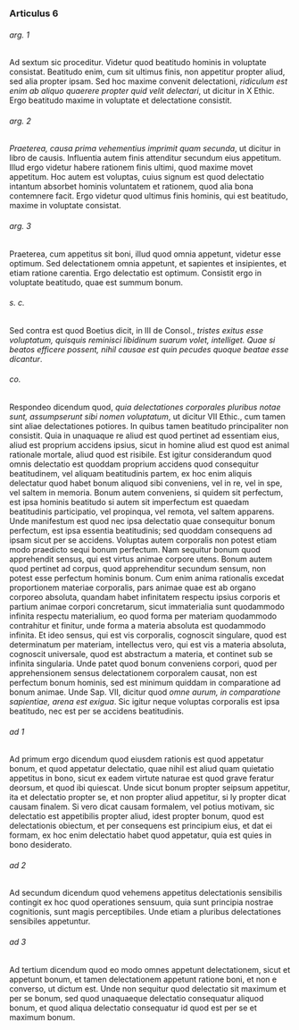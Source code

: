 ### Articulus 6

###### arg. 1
Ad sextum sic proceditur. Videtur quod beatitudo hominis in voluptate consistat. Beatitudo enim, cum sit ultimus finis, non appetitur propter aliud, sed alia propter ipsam. Sed hoc maxime convenit delectationi, *ridiculum est enim ab aliquo quaerere propter quid velit delectari*, ut dicitur in X Ethic. Ergo beatitudo maxime in voluptate et delectatione consistit.

###### arg. 2
*Praeterea, causa prima vehementius imprimit quam secunda*, ut dicitur in libro de causis. Influentia autem finis attenditur secundum eius appetitum. Illud ergo videtur habere rationem finis ultimi, quod maxime movet appetitum. Hoc autem est voluptas, cuius signum est quod delectatio intantum absorbet hominis voluntatem et rationem, quod alia bona contemnere facit. Ergo videtur quod ultimus finis hominis, qui est beatitudo, maxime in voluptate consistat.

###### arg. 3
Praeterea, cum appetitus sit boni, illud quod omnia appetunt, videtur esse optimum. Sed delectationem omnia appetunt, et sapientes et insipientes, et etiam ratione carentia. Ergo delectatio est optimum. Consistit ergo in voluptate beatitudo, quae est summum bonum.

###### s. c.
Sed contra est quod Boetius dicit, in III de Consol., *tristes exitus esse voluptatum, quisquis reminisci libidinum suarum volet, intelliget. Quae si beatos efficere possent, nihil causae est quin pecudes quoque beatae esse dicantur*.

###### co.
Respondeo dicendum quod, *quia delectationes corporales pluribus notae sunt, assumpserunt sibi nomen voluptatum*, ut dicitur VII Ethic., cum tamen sint aliae delectationes potiores. In quibus tamen beatitudo principaliter non consistit. Quia in unaquaque re aliud est quod pertinet ad essentiam eius, aliud est proprium accidens ipsius, sicut in homine aliud est quod est animal rationale mortale, aliud quod est risibile. Est igitur considerandum quod omnis delectatio est quoddam proprium accidens quod consequitur beatitudinem, vel aliquam beatitudinis partem, ex hoc enim aliquis delectatur quod habet bonum aliquod sibi conveniens, vel in re, vel in spe, vel saltem in memoria. Bonum autem conveniens, si quidem sit perfectum, est ipsa hominis beatitudo si autem sit imperfectum est quaedam beatitudinis participatio, vel propinqua, vel remota, vel saltem apparens. Unde manifestum est quod nec ipsa delectatio quae consequitur bonum perfectum, est ipsa essentia beatitudinis; sed quoddam consequens ad ipsam sicut per se accidens. Voluptas autem corporalis non potest etiam modo praedicto sequi bonum perfectum. Nam sequitur bonum quod apprehendit sensus, qui est virtus animae corpore utens. Bonum autem quod pertinet ad corpus, quod apprehenditur secundum sensum, non potest esse perfectum hominis bonum. Cum enim anima rationalis excedat proportionem materiae corporalis, pars animae quae est ab organo corporeo absoluta, quandam habet infinitatem respectu ipsius corporis et partium animae corpori concretarum, sicut immaterialia sunt quodammodo infinita respectu materialium, eo quod forma per materiam quodammodo contrahitur et finitur, unde forma a materia absoluta est quodammodo infinita. Et ideo sensus, qui est vis corporalis, cognoscit singulare, quod est determinatum per materiam, intellectus vero, qui est vis a materia absoluta, cognoscit universale, quod est abstractum a materia, et continet sub se infinita singularia. Unde patet quod bonum conveniens corpori, quod per apprehensionem sensus delectationem corporalem causat, non est perfectum bonum hominis, sed est minimum quiddam in comparatione ad bonum animae. Unde Sap. VII, dicitur quod *omne aurum, in comparatione sapientiae, arena est exigua*. Sic igitur neque voluptas corporalis est ipsa beatitudo, nec est per se accidens beatitudinis.

###### ad 1
Ad primum ergo dicendum quod eiusdem rationis est quod appetatur bonum, et quod appetatur delectatio, quae nihil est aliud quam quietatio appetitus in bono, sicut ex eadem virtute naturae est quod grave feratur deorsum, et quod ibi quiescat. Unde sicut bonum propter seipsum appetitur, ita et delectatio propter se, et non propter aliud appetitur, si ly propter dicat causam finalem. Si vero dicat causam formalem, vel potius motivam, sic delectatio est appetibilis propter aliud, idest propter bonum, quod est delectationis obiectum, et per consequens est principium eius, et dat ei formam, ex hoc enim delectatio habet quod appetatur, quia est quies in bono desiderato.

###### ad 2
Ad secundum dicendum quod vehemens appetitus delectationis sensibilis contingit ex hoc quod operationes sensuum, quia sunt principia nostrae cognitionis, sunt magis perceptibiles. Unde etiam a pluribus delectationes sensibiles appetuntur.

###### ad 3
Ad tertium dicendum quod eo modo omnes appetunt delectationem, sicut et appetunt bonum, et tamen delectationem appetunt ratione boni, et non e converso, ut dictum est. Unde non sequitur quod delectatio sit maximum et per se bonum, sed quod unaquaeque delectatio consequatur aliquod bonum, et quod aliqua delectatio consequatur id quod est per se et maximum bonum.


